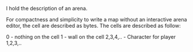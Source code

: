 I hold the description of an arena.

For compactness and simplicity to write a map without an interactive arena editor, the cell are described as bytes. The cells are described as follow:

0 - nothing on the cell
1 - wall on the cell
2,3,4,.. - Character for player 1,2,3,..